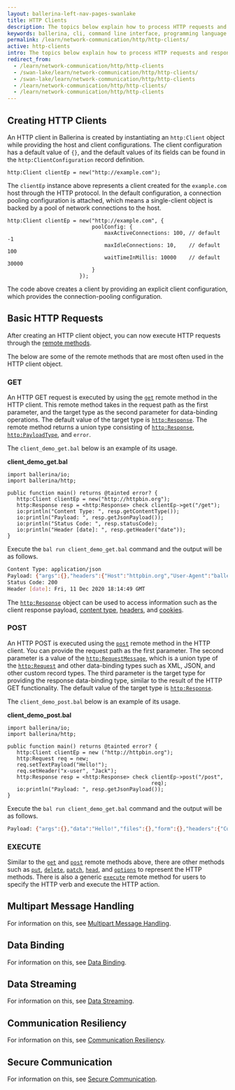 ```yaml
---
layout: ballerina-left-nav-pages-swanlake
title: HTTP Clients
description: The topics below explain how to process HTTP requests and responses using Ballerina. It provides in-depth details on how HTTP clients are created and how their functionality can be used effectively. 
keywords: ballerina, cli, command line interface, programming language
permalink: /learn/network-communication/http/http-clients/
active: http-clients
intro: The topics below explain how to process HTTP requests and responses using Ballerina. It provides in-depth details on how HTTP clients are created and how their functionality can be used effectively.  
redirect_from:
  - /learn/network-communication/http/http-clients
  - /swan-lake/learn/network-communication/http/http-clients/
  - /swan-lake/learn/network-communication/http/http-clients
  - /learn/network-communication/http/http-clients/
  - /learn/network-communication/http/http-clients
---
```


## Creating HTTP Clients

An HTTP client in Ballerina is created by instantiating an `http:Client` object while providing the host and client configurations. The client configuration has a default value of `{}`, and the default values of its fields can be found in the `http:ClientConfiguration` record definition.

```ballerina
http:Client clientEp = new("http://example.com");
```

The `clientEp` instance above represents a client created for the `example.com` host through the HTTP protocol. In the default configuration, a connection pooling configuration is attached, which means a single-client object is backed by a pool of network connections to the host.

```ballerina
http:Client clientEp = new("http://example.com", {
                           poolConfig: {
                               maxActiveConnections: 100, // default -1
                               maxIdleConnections: 10,    // default 100
                               waitTimeInMillis: 10000    // default 30000
                           }
                       });
```

The code above creates a client by providing an explicit client configuration, which provides the connection-pooling configuration.

## Basic HTTP Requests

After creating an HTTP client object, you can now execute HTTP requests through the [remote methods](/learn/api-docs/ballerina/#/ballerina/http/1.0.6/http/clients/Client). 

The below are some of the remote methods that are most often used in the HTTP client object. 

### GET

An HTTP GET request is executed by using the [`get`](/learn/api-docs/ballerina/#/ballerina/http/1.0.6/http/clients/Client#get) remote method in the HTTP client. This remote method takes in the request path as the first parameter, and the target type as the second parameter for data-binding operations. The default value of the target type is [`http:Response`](/learn/api-docs/ballerina/#/ballerina/http/1.0.6/http/classes/Response). The remote method returns a union type consisting of [`http:Response`](/learn/api-docs/ballerina/#/ballerina/http/1.0.6/http/classes/Response), [`http:PayloadType`](/learn/api-docs/ballerina/#/ballerina/http/1.0.6/http/types#PayloadType), and `error`. 

The `client_demo_get.bal` below is an example of its usage.

**client_demo_get.bal**
```ballerina
import ballerina/io;
import ballerina/http;
 
public function main() returns @tainted error? {
   http:Client clientEp = new("http://httpbin.org");
   http:Response resp = <http:Response> check clientEp->get("/get");
   io:println("Content Type: ", resp.getContentType());
   io:println("Payload: ", resp.getJsonPayload());
   io:println("Status Code: ", resp.statusCode);
   io:println("Header [date]: ", resp.getHeader("date"));
}
```

Execute the `bal run client_demo_get.bal` command and the output will be as follows.

```bash
Content Type: application/json
Payload: {"args":{},"headers":{"Host":"httpbin.org","User-Agent":"ballerina","X-Amzn-Trace-Id":"Root=1-5fd3b719-0d5a1625098ad73b53c0c094"},"origin":"45.30.94.9","url":"http://httpbin.org/get"}
Status Code: 200
Header [date]: Fri, 11 Dec 2020 18:14:49 GMT
```

The [`http:Response`](/learn/api-docs/ballerina/#/ballerina/http/1.0.6/http/classes/Response) object can be used to access information such as the client response payload, [content type](/learn/api-docs/ballerina/#/ballerina/http/1.0.6/http/classes/Response#getContentType), [headers](/learn/api-docs/ballerina/#/ballerina/http/1.0.6/http/classes/Response#getHeader), and [cookies](/learn/api-docs/ballerina/#/ballerina/http/1.0.6/http/classes/Response#getCookies).

### POST

An HTTP POST is executed using the [`post`](/learn/api-docs/ballerina/#/ballerina/http/1.0.6/http/clients/Client#post) remote method in the HTTP client. You can provide the request path as the first parameter. The second parameter is a value of the [`http:RequestMessage`](/learn/api-docs/ballerina/#/ballerina/http/1.0.6/http/types#RequestMessage), which is a union type of the [`http:Request`](/learn/api-docs/ballerina/#/ballerina/http/1.0.6/http/classes/Request) and other data-binding types such as XML, JSON, and other custom record types. The third parameter is the target type for providing the response data-binding type, similar to the result of the HTTP GET functionality. The default value of the target type is [`http:Response`](/learn/api-docs/ballerina/#/ballerina/http/1.0.6/http/classes/Response). 

The `client_demo_post.bal` below is an example of its usage.

**client_demo_post.bal**
```ballerina
import ballerina/io;
import ballerina/http;
 
public function main() returns @tainted error? {
   http:Client clientEp = new ("http://httpbin.org");
   http:Request req = new;
   req.setTextPayload("Hello!");
   req.setHeader("x-user", "Jack");
   http:Response resp = <http:Response> check clientEp->post("/post",
                                              req);
   io:println("Payload: ", resp.getJsonPayload());
}
```

Execute the `bal run client_demo_get.bal` command and the output will be as follows.

```bash
Payload: {"args":{},"data":"Hello!","files":{},"form":{},"headers":{"Content-Length":"6","Content-Type":"text/plain","Host":"httpbin.org","User-Agent":"ballerina","X-Amzn-Trace-Id":"Root=1-5fd3b957-4110242263315d0a3fa66dcc","X-User":"Jack"},"json":null,"origin":"45.30.94.9","url":"http://httpbin.org/post"}
```

### EXECUTE

Similar to the [`get`](/learn/api-docs/ballerina/#/ballerina/http/1.0.6/http/clients/Client#get) and [`post`](/learn/api-docs/ballerina/#/ballerina/http/1.0.6/http/clients/Client#post) remote methods above, there are other methods such as [`put`](/learn/api-docs/ballerina/#/ballerina/http/1.0.6/http/clients/Client#put), [`delete`](/learn/api-docs/ballerina/#/ballerina/http/1.0.6/http/clients/Client#delete), [`patch`](/learn/api-docs/ballerina/#/ballerina/http/1.0.6/http/clients/Client#patch), [`head`](/learn/api-docs/ballerina/#/ballerina/http/1.0.6/http/clients/Client#head), and [`options`](/learn/api-docs/ballerina/#/ballerina/http/1.0.6/http/clients/Client#options) to represent the HTTP methods. There is also a generic [`execute`](/learn/api-docs/ballerina/#/ballerina/http/1.0.6/http/clients/Client#execute) remote method for users to specify the HTTP verb and execute the HTTP action. 

## Multipart Message Handling

For information on this, see [Multipart Message Handling](/learn/network-communication/http/http-clients/multipart-message-handling).

## Data Binding

For information on this, see [Data Binding](/learn/network-communication/http/http-clients/data-binding).

## Data Streaming

For information on this, see [Data Streaming](/learn/network-communication/http/http-clients/data-streaming).

## Communication Resiliency

For information on this, see [Communication Resiliency](/learn/network-communication/http/http-clients/communication-resiliency).

## Secure Communication

For information on this, see [Secure Communication](/learn/network-communication/http/http-clients/secure-communication).
